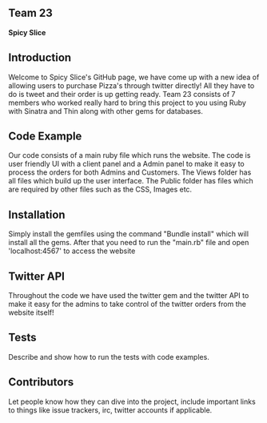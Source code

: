 ## Team 23
**Spicy Slice**

## Introduction

Welcome to Spicy Slice's GitHub page, we have come up with a new idea of allowing users to purchase Pizza's through twitter directly! All they have to do is tweet and their order is up getting ready. 
Team 23 consists of 7 members who worked really hard to bring this project to you using Ruby with Sinatra and Thin along with other gems for databases. 

## Code Example

Our code consists of a main ruby file which runs the website. The code is user friendly UI with a client panel and a Admin panel to make it easy to process the orders for both Admins and Customers. 
The Views folder has all files which build up the user interface.
The Public folder has files which are required by other files such as the CSS, Images etc. 

## Installation

Simply install the gemfiles using the command "Bundle install" which will install all the gems. After that you need to run the "main.rb" file and open 'localhost:4567' to access the website

## Twitter API

Throughout the code we have used the twitter gem and the twitter API to make it easy for the admins to take control of the twitter orders from the website itself!

## Tests

Describe and show how to run the tests with code examples.

## Contributors

Let people know how they can dive into the project, include important links to things like issue trackers, irc, twitter accounts if applicable.
